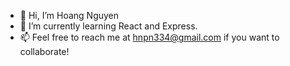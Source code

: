 - 👋 Hi, I’m Hoang Nguyen
- 🌱 I’m currently learning React and Express.
- 📫 Feel free to reach me at hnpn334@gmail.com if you want to collaborate!

<!---
hnnguye5/hnnguye5 is a ✨ special ✨ repository because its `README.md` (this file) appears on your GitHub profile.
You can click the Preview link to take a look at your changes.
--->
